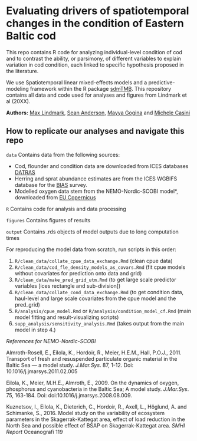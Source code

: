 # Evaluating drivers of spatiotemporal changes in the condition of Eastern Baltic cod

This repo contains R code for analyzing individual-level condition of cod and to contrast the ability, or parsimony, of different variables to explain variation in cod condition, each linked to specific hypothesis proposed in the literature.

We use Spatiotemporal linear mixed-effects models and a predictive-modeling framework within the R package [sdmTMB](https://github.com/pbs-assess/sdmTMB). This repository contains all data and code used for analyses and figures from Lindmark et al (20XX).

**Authors:** [Max Lindmark](https://maxlindmark.netlify.app/), [Sean Anderson](https://seananderson.ca/), [Mayya Gogina](https://www.io-warnemuende.de/mayya-gogina.html) and [Michele Casini](https://www.slu.se/cv/michele-casini/)

## How to replicate our analyses and navigate this repo

`data`
Contains data from the following sources:

* Cod, flounder and condition data are downloaded from ICES databases [DATRAS](https://datras.ices.dk/Data_products/Download/Download_Data_public.aspx)
* Herring and sprat abundance estimates are from the ICES WGBIFS database for the [BIAS](https://community.ices.dk/ExpertGroups/wgbifs/2018%20Meeting%20docs/06.%20Data/01_BIAS%20Database/) survey.
* Modelled oxygen data stem from the NEMO-Nordic-SCOBI model*, downloaded from [EU Copernicus](https://resources.marine.copernicus.eu/?option=com_csw&task=results) 

`R`
Contains code for analysis and data processing

`figures`
Contains figures of results

`output`
Contains .rds objects of model outputs due to long computation times

For reproducing the model data from scratch, run scripts in this order: 

1. `R/clean_data/collate_cpue_data_exchange.Rmd` (clean cpue data)
2. `R/clean_data/cod_fle_density_models_as_covars.Rmd` (fit cpue models without covariates for prediction onto data and grid)
3. `R/clean_data/make_pred_grid_utm.Rmd` (to get large scale predictor variables [ices rectangle and sub-division])
4. `R/clean_data/collate_cond_data_exchange.Rmd` (to get condition data, haul-level and large scale covariates from the cpue model and the pred_grid)
5. `R/analysis/cpue_model.Rmd` or `R/analysis/condition_model_cf.Rmd` (main model fitting and result-visualizing scripts)
6. `supp_analysis/sensitivity_analysis.Rmd` (takes output from the main model in step 4.)

*References for NEMO-Nordic-SCOBI*

Almroth-Rosell, E., Eilola, K., Hordoir, R., Meier, H.E.M., Hall, P.O.J., 2011. Transport of fresh and resuspended particulate organic material in the Baltic Sea — a model study. *J.Mar.Sys*. 87, 1-12. Doi: 10.1016/j.jmarsys.2011.02.005

Eilola, K., Meier, M.H.E., Almroth, E., 2009. On the dynamics of oxygen, phosphorus and cyanobacteria in the Baltic Sea; A model study. *J.Mar.Sys*. 75, 163-184. Doi: doi:10.1016/j.jmarsys.2008.08.009.

Kuznetsov, I., Eilola, K., Dieterich, C., Hordoir, R., Axell, L., Höglund, A. and Schimanke, S., 2016. Model study on the variability of ecosystem parameters in the Skagerrak-Kattegat area, effect of load reduction in the North Sea and possible effect of BSAP on Skagerrak-Kattegat area. *SMHI Report* Oceanografi 119
